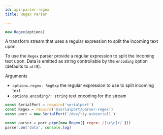 ```yaml
---
id: api-parser-regex
title: Regex Parser

---
```

```typescript
new Regex(options)
```
A transform stream that uses a regular expression to split the incoming text upon.

To use the `Regex` parser provide a regular expression to split the incoming text upon. Data is emitted as string controllable by the `encoding` option (defaults to `utf8`).

Arguments
- `options.regex: RegExp` the regular expression to use to split incoming text
- `options.encoding?: string` text encoding for the stream

```js
const SerialPort = require('serialport')
const Regex = require('@serialport/parser-regex')
const port = new SerialPort('/dev/tty-usbserial1')

const parser = port.pipe(new Regex({ regex: /[\r\n]+/ }))
parser.on('data', console.log)
```

